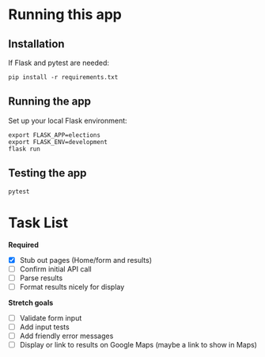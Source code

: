 # Running this app

## Installation
If Flask and pytest are needed: 
```
pip install -r requirements.txt
```

## Running the app

Set up your local Flask environment:
```
export FLASK_APP=elections
export FLASK_ENV=development
flask run
```

## Testing the app
```
pytest
```

# Task List

**Required**
- [x] Stub out pages (Home/form and results)
- [ ] Confirm initial API call
- [ ] Parse results
- [ ] Format results nicely for display

**Stretch goals**
- [ ] Validate form input
- [ ] Add input tests
- [ ] Add friendly error messages
- [ ] Display or link to results on Google Maps (maybe a link to show in Maps)